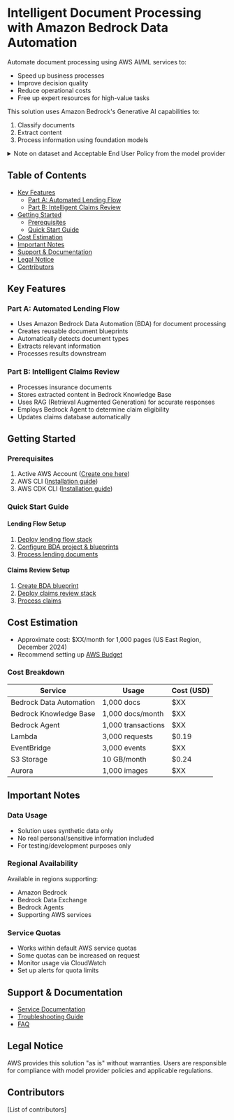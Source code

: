 # Intelligent Document Processing with Amazon Bedrock Data Automation

Automate document processing using AWS AI/ML services to:
- Speed up business processes
- Improve decision quality 
- Reduce operational costs
- Free up expert resources for high-value tasks

This solution uses Amazon Bedrock's Generative AI capabilities to:
1. Classify documents
2. Extract content
3. Process information using foundation models

<details>
  <summary>Note on dataset and Acceptable End User Policy from the model provider</summary>

The dataset utilized in this guidance consists entirely of synthetic data. This artificial data is designed to mimic real-world information but does not contain any actual personal or sensitive information.

For use cases related to finance and medical insurance as used in this guidance:

Users must adhere to the model provider's Acceptable Use Policy at all times. This policy governs the appropriate use of the synthetic data and associated models, and compliance is mandatory.This synthetic data is provided for testing, development, and demonstration purposes only. It should not be used as a substitute for real data in making financial or medical decisions affecting individuals or organizations.
By using this dataset and guidance, you acknowledge that you have read, understood, and agree to comply with all applicable terms, conditions, and policies set forth by the model provider.

</details>

## Table of Contents

- [Key Features](#key-features)
  - [Part A: Automated Lending Flow](#part-a-automated-lending-flow)
  - [Part B: Intelligent Claims Review](#part-b-intelligent-claims-review)
- [Getting Started](#getting-started)
  - [Prerequisites](#prerequisites)
  - [Quick Start Guide](#quick-start-guide)
- [Cost Estimation](#cost-estimation)
- [Important Notes](#important-notes)
- [Support & Documentation](#support--documentation)
- [Legal Notice](#legal-notice)
- [Contributors](#contributors)

## Key Features

### Part A: Automated Lending Flow
- Uses Amazon Bedrock Data Automation (BDA) for document processing
- Creates reusable document blueprints
- Automatically detects document types
- Extracts relevant information
- Processes results downstream

### Part B: Intelligent Claims Review
- Processes insurance documents
- Stores extracted content in Bedrock Knowledge Base
- Uses RAG (Retrieval Augmented Generation) for accurate responses
- Employs Bedrock Agent to determine claim eligibility
- Updates claims database automatically

## Getting Started

### Prerequisites
1. Active AWS Account ([Create one here](https://aws.amazon.com/resources/create-account/))
2. AWS CLI ([Installation guide](https://docs.aws.amazon.com/cli/latest/userguide/getting-started-install.html))
3. AWS CDK CLI ([Installation guide](https://docs.aws.amazon.com/cdk/v2/guide/getting_started.html))

### Quick Start Guide

#### Lending Flow Setup
1. [Deploy lending flow stack](deployment/docs/a_lending_01_deployment.md)
2. [Configure BDA project & blueprints](deployment/docs/a_lending_02_setup_blueprints.md)
3. [Process lending documents](deployment/docs/a_lending_03_run_flow.md)

#### Claims Review Setup
1. [Create BDA blueprint](deployment/docs/b_claims_review_03_create_blueprint.md)
2. [Deploy claims review stack](deployment/docs/b_claims_review_01_deploy.md)
3. [Process claims](deployment/docs/b_claims_review_02_run_flow.md)

## Cost Estimation
- Approximate cost: $XX/month for 1,000 pages (US East Region, December 2024)
- Recommend setting up [AWS Budget](https://docs.aws.amazon.com/cost-management/latest/userguide/budgets-managing-costs.html)

### Cost Breakdown
| Service | Usage | Cost (USD) |
|---------|--------|------------|
| Bedrock Data Automation | 1,000 docs | $XX |
| Bedrock Knowledge Base | 1,000 docs/month | $XX |
| Bedrock Agent | 1,000 transactions | $XX |
| Lambda | 3,000 requests | $0.19 |
| EventBridge | 3,000 events | $XX |
| S3 Storage | 10 GB/month | $0.24 |
| Aurora | 1,000 images | $XX |

## Important Notes

### Data Usage
- Solution uses synthetic data only
- No real personal/sensitive information included
- For testing/development purposes only

### Regional Availability
Available in regions supporting:
- Amazon Bedrock
- Bedrock Data Exchange
- Bedrock Agents
- Supporting AWS services

### Service Quotas
- Works within default AWS service quotas
- Some quotas can be increased on request
- Monitor usage via CloudWatch
- Set up alerts for quota limits

## Support & Documentation
- [Service Documentation](link)
- [Troubleshooting Guide](link)
- [FAQ](link)

## Legal Notice
AWS provides this solution "as is" without warranties. Users are responsible for compliance with model provider policies and applicable regulations.

## Contributors
[List of contributors]

